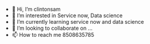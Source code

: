 - 👋 Hi, I’m clintonsam
- 👀 I’m interested in Service now, Data science 
- 🌱 I’m currently learning service now and data science 
- 💞️ I’m looking to collaborate on ...
- 📫 How to reach me 8508635785

<!---
clintonsam/clintonsam is a ✨ special ✨ repository because its `README.md` (this file) appears on your GitHub profile.
You can click the Preview link to take a look at your changes.
--->
